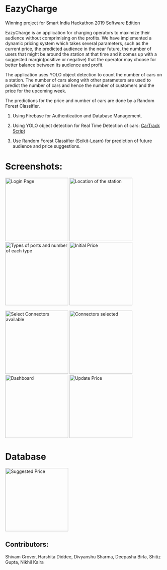 # EazyCharge

Winning project for Smart India Hackathon 2019 Software Edition



EazyCharge is an application for charging operators to maximize their audience without comprimising on the profits. 
We have implemented a dynamic pricing system which takes several parameters, such as the current price, the predicted audience in the near future, the number of users that might be around the station at that time and it comes up with a suggested margin(positive or negative) that the operator may choose for better balance between its audience and profit.

The application uses YOLO object detection to count the number of cars on a station. The number of cars along with other parameters are used to predict the number of cars and hence the number of customers and the price for the upcoming week.

The predictions for the price and number of cars are done by a Random Forest Classifier.


1. Using Firebase for Authentication and Database Management.

2. Using YOLO object detection for Real Time Detection of cars:
[CarTrack Script](https://github.com/divyanshusharma1709/CarTrack/blob/master/YOLOCar.ipynb)

3. Use Random Forest Classifier (Scikit-Learn) for prediction of future audience and price suggestions.


# Screenshots:


<img src="https://github.com/shivumgrover/EazyCharge/blob/master/screenshots/a1.png" width="200" title="Login Page">  <img src="https://github.com/shivumgrover/EazyCharge/blob/master/screenshots/A2.png" width="200" title="Location of the station">  <img src="https://github.com/shivumgrover/EazyCharge/blob/master/screenshots/A3.png" width="200" title="Types of ports and number of each type"> <img src="https://github.com/shivumgrover/EazyCharge/blob/master/screenshots/A4_setprice.png" width="200" title="Initial Price"> 

<img src="https://github.com/shivumgrover/EazyCharge/blob/master/screenshots/A5_%20connector_unselected.png" width="200" title="Select Connectors available">  <img src="https://github.com/shivumgrover/EazyCharge/blob/master/screenshots/A6_connectors_selected_5.png" width="200" title="Connectors selected">  <img src="https://github.com/shivumgrover/EazyCharge/blob/master/screenshots/A6_dashboard.png" width="200" title="Dashboard"> <img src="https://github.com/shivumgrover/EazyCharge/blob/master/screenshots/A7_manual_price.png" width="200" title="Update Price"> 

# Database

<img src="https://github.com/shivumgrover/EazyCharge/blob/master/screenshots/A7_suggested_Price.png" width="200" title="Suggested Price"> 

## **Contributors:** 
Shivam Grover, Harshita Diddee, Divyanshu Sharma, Deepasha Birla, Shitiz Gupta, Nikhil Kalra
